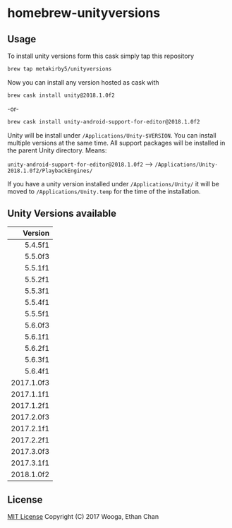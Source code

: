 homebrew-unityversions
======================

Usage
-----

To install unity versions form this cask simply tap this repository

```bash
brew tap metakirby5/unityversions
```

Now you can install any version hosted as cask with

```bash
brew cask install unity@2018.1.0f2
```

-or-

```bash
brew cask install unity-android-support-for-editor@2018.1.0f2
```

Unity will be install under `/Applications/Unity-$VERSION`. You can install multiple versions at the same time. All support packages will be installed in the parent Unity directory. Means:

`unity-android-support-for-editor@2018.1.0f2` --> `/Applications/Unity-2018.1.0f2/PlaybackEngines/`

If you have a unity version installed under `/Applications/Unity/` it will be moved to
`/Applications/Unity.temp` for the time of the installation.

Unity Versions available
------------------------

| Version    |
| ---------: |
|    5.4.5f1 |
|    5.5.0f3 |
|    5.5.1f1 |
|    5.5.2f1 |
|    5.5.3f1 |
|    5.5.4f1 |
|    5.5.5f1 |
|    5.6.0f3 |
|    5.6.1f1 |
|    5.6.2f1 |
|    5.6.3f1 |
|    5.6.4f1 |
| 2017.1.0f3 |
| 2017.1.1f1 |
| 2017.1.2f1 |
| 2017.2.0f3 |
| 2017.2.1f1 |
| 2017.2.2f1 |
| 2017.3.0f3 |
| 2017.3.1f1 |
| 2018.1.0f2 |


License
-------
[MIT License](LICENSE) Copyright (C) 2017 Wooga, Ethan Chan

